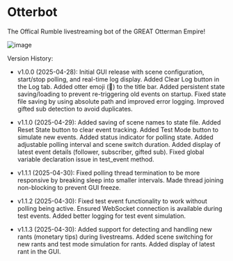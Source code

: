 # Otterbot
The Offical Rumble livestreaming bot of the GREAT Otterman Empire!

![image](https://github.com/user-attachments/assets/6cc23934-5aec-4552-946a-481d1296359b)


Version History:
* v1.0.0 (2025-04-28): Initial GUI release with scene configuration, start/stop polling, and real-time log display.
                      Added Clear Log button in the Log tab.
                      Added otter emoji (🦦) to the title bar.
                      Added persistent state saving/loading to prevent re-triggering old events on startup.
                      Fixed state file saving by using absolute path and improved error logging.
                      Improved gifted sub detection to avoid duplicates.
  
* v1.1.0 (2025-04-29): Added saving of scene names to state file.
                      Added Reset State button to clear event tracking.
                      Added Test Mode button to simulate new events.
                      Added status indicator for polling state.
                      Added adjustable polling interval and scene switch duration.
                      Added display of latest event details (follower, subscriber, gifted sub).
                      Fixed global variable declaration issue in test_event method.

* v1.1.1 (2025-04-30): Fixed polling thread termination to be more responsive by breaking sleep into smaller intervals.
                      Made thread joining non-blocking to prevent GUI freeze.

* v1.1.2 (2025-04-30): Fixed test event functionality to work without polling being active.
                      Ensured WebSocket connection is available during test events.
                      Added better logging for test event simulation.

* v1.1.3 (2025-04-30): Added support for detecting and handling new rants (monetary tips) during livestreams.
                      Added scene switching for new rants and test mode simulation for rants.
                      Added display of latest rant in the GUI.
